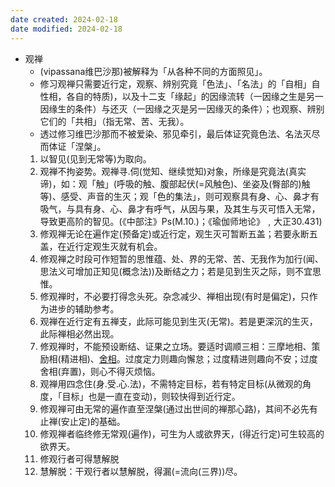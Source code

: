 ```yaml
---
date created: 2024-02-18
date modified: 2024-02-18
---
```

- 观禅
    - (vipassana维巴沙那)被解释为「从各种不同的方面照见」。
    - 修习观禅只需要近行定，观察、辨别究竟「色法」、「名法」的「自相」自性相，各自的特质)，以及十二支「缘起」的因缘流转（一因缘之生是另一因缘生的条件）与还灭（一因缘之灭是另一因缘灭的条件）；也观察、辨别它们的「共相」（指无常、苦、无我）。
    - 透过修习维巴沙那而不被爱染、邪见牵引，最后体证究竟色法、名法灭尽而体证「涅槃」。
    1. 以智见(见到无常等)为取向。
    2. 观禅不拘姿势。观禅寻.伺(觉知、继续觉知)对象，所缘是究竟法(真实谛)，如：观「触」(呼吸的触、腹部起伏(=风触色)、坐姿及(臀部的)触等)、感受、声音的生灭；观「色的集法」，则可观察具有身、心、鼻才有吸气，与具有身、心、鼻才有呼气，从因与果，及其生与灭可悟入无常，导致更高阶的智见。(《中部注》Ps(M.10.)；《瑜伽师地论》﹐大正30.431)
    3. 修观禅无论在遍作定(预备定)或近行定，观生灭可暂断五盖；若要永断五盖，在近行定观生灭就有机会。
    4. 修观禅之时段可作短暂的思惟蕴、处、界的无常、苦、无我作为加行(闻、思法义可增加正知见(概念法))及断结之力；若是见到生灭之际，则不宜思惟。
    5. 修观禅时，不必要打得念头死。杂念减少、禅相出现(有时是偏定)，只作为进步的辅助参考。
    6. 观禅在近行定有五禅支，此际可能见到生灭(无常)。若是更深沉的生灭，此际禅相必然出现。
    7. 修观禅时，不能预设断结、证果之立场。要适时调顺三相：三摩地相、策励相(精进相)、[舍相](舍相.md)。过度定力则趣向懈怠；过度精进则趣向不安；过度舍相(弃置)，则心不得灭烦恼。
    8. 观禅用四念住(身.受.心.法)，不需特定目标，若有特定目标(从微观的角度，「目标」也是一直在变动)，则较快得到近行定。
    9. 修观禅可由无常的遍作直至涅槃(通过出世间的禅那心路)，其间不必先有止禅(安止定)的基础。
    10. 修观禅者临终修无常观(遍作)，可生为人或欲界天，(得近行定)可生较高的欲界天。
    11. 修观行者可得慧解脱
    12. 慧解脱：干观行者以慧解脱，得漏(=流向(三界))尽。
